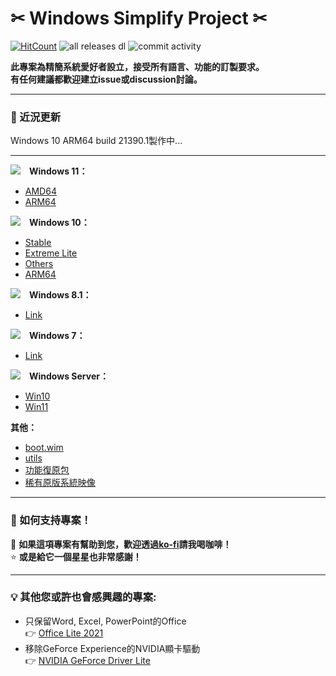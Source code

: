 # ✂ Windows Simplify Project ✂
[![HitCount](https://img.shields.io/endpoint?url=https%3A%2F%2Fhits.dwyl.com%2FWhatTheBlock%2FWindowsSimplify.json%3Fcolor%3Dblue)](https://github.com/WhatTheBlock/WindowsSimplify)
![all releases dl](https://img.shields.io/github/downloads/WhatTheBlock/WindowsSimplify/total?color=blue&label=ISO%20total%20downloads&logo=github)
![commit activity](https://img.shields.io/github/commit-activity/y/WhatTheBlock/WindowsSimplify?label=Average%20number%20of%20ISO%20releases&logo=github)<br>

<b>此專案為精簡系統愛好者設立，接受所有語言、功能的訂製要求。</b><br>
<b>有任何建議都歡迎建立issue或discussion討論。</b>

----

### 📣 近況更新
Windows 10 ARM64 build 21390.1製作中...

----

<img src="/icons/windows-11.svg">　<b>Windows 11：</b>
- [AMD64](/11/README.md)
- [ARM64](/11/arm64.md)

<img src="/icons/windows-10.svg">　<b>Windows 10：</b>
- [Stable](/10/README.md)
- [Extreme Lite](/10/extreme.md)
- [Others](/10/others.md)
- [ARM64](/10/arm64.md)

<img src="/icons/windows-8.svg">　<b>Windows 8.1：</b>
- [Link](/8.1/README.md)

<img src="/icons/windows-7.svg">　<b>Windows 7：</b>
- [Link](/7/README.md)

<img src="/icons/windows-server.svg">　<b>Windows Server：</b>
- [Win10](/server/README.md)
- [Win11](/server/w11.md)

<b>其他：</b>
- [boot.wim](https://github.com/WhatTheBlock/WindowsSimplify/releases/tag/boot)
- [utils](https://github.com/WhatTheBlock/WindowsSimplify/releases/tag/utils)
- [功能復原包](https://github.com/WhatTheBlock/WindowsSimplify/releases/tag/restore-pack)
- [稀有原版系統映像](https://github.com/WhatTheBlock/WindowsSimplify/releases/tag/base)

----

### 🥺 如何支持專案！

💖 <b>如果這項專案有幫助到您，歡迎透過[ko-fi](https://ko-fi.com/whattb)請我喝咖啡！</b><br>
⭐ <b>或是給它一個星星也非常感謝！</b>

----

### 💡 其他您或許也會感興趣的專案:
- 只保留Word, Excel, PowerPoint的Office  
  👉 [Office Lite 2021](https://github.com/WhatTheBlock/Office-Lite)
- 移除GeForce Experience的NVIDIA顯卡驅動  
  👉 [NVIDIA GeForce Driver Lite](https://github.com/WhatTheBlock/GeForce-Driver-Lite)
